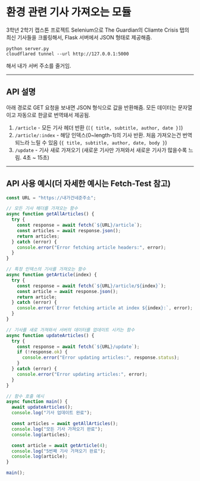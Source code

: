 # 환경 관련 기사 가져오는 모듈

3학년 2학기 캡스톤 프로젝트
Selenium으로 The Guardian의 Cliamte Crisis 탭의 최신 기사들을 크롤링해서,
Flask 서버에서 JSON 형태로 제공해줌.

```shell
python server.py
cloudflared tunnel --url http://127.0.0.1:5000
```

해서 내가 서버 주소를 줄거임.

---

## API 설명

아래 경로로 GET 요청을 보내면 JSON 형식으로 값을 반환해줌.
모든 데이터는 문자열이고 자동으로 한글로 번역돼서 제공됨.

1. `/article` - 모든 기사 헤더 반환 (`[{ title, subtitle, author, date }]`)
2. `/article/:index` - 해당 인덱스(0~length-1)의 기사 반환. 처음 가져오는건 번역되느라 느릴 수 있음 (`{ title, subtitle, author, date, body }`)
3. `/update` - 기사 새로 가져오기 (새로운 기사만 가져와서 새로운 기사가 많을수록 느림. 4초 ~ 15초)

---

## API 사용 예시(더 자세한 예시는 Fetch-Test 참고)

```javascript
const URL = "https://내가건네준주소";

// 모든 기사 헤더를 가져오는 함수
async function getAllArticles() {
  try {
    const response = await fetch(`${URL}/article`);
    const articles = await response.json();
    return articles;
  } catch (error) {
    console.error("Error fetching article headers:", error);
  }
}

// 특정 인덱스의 기사를 가져오는 함수
async function getArticle(index) {
  try {
    const response = await fetch(`${URL}/article/${index}`);
    const article = await response.json();
    return article;
  } catch (error) {
    console.error(`Error fetching article at index ${index}:`, error);
  }
}

// 기사를 새로 가져와서 서버의 데이터를 업데이트 시키는 함수
async function updateArticles() {
  try {
    const response = await fetch(`${URL}/update`);
    if (!response.ok) {
      console.error("Error updating articles:", response.status);
    }
  } catch (error) {
    console.error("Error updating articles:", error);
  }
}

// 함수 호출 예시
async function main() {
  await updateArticles();
  console.log("기사 업데이트 완료");

  const articles = await getAllArticles();
  console.log("모든 기사 가져오기 완료");
  console.log(articles);

  const article = await getArticle(4);
  console.log("5번째 기사 가져오기 완료");
  console.log(article);
}

main();
```
